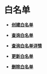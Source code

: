 # 白名单<a name="zh-cn_topic_0143878049"></a>

-   **[创建白名单](创建白名单-6.md)**  

-   **[查询白名单](查询白名单.md)**  

-   **[查询白名单详情](查询白名单详情.md)**  

-   **[更新白名单](更新白名单.md)**  

-   **[删除白名单](删除白名单.md)**  


